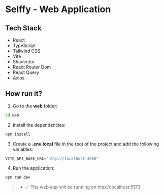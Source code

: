 # Selffy - Web Application

## Tech Stack
- React
- TypeScript
- Tailwind CSS
- Vite
- Shadcn/ui
- React Router Dom
- React Query
- Axios

## How run it?

1. Go to the **web** folder:
```bash
cd web
```

2. Install the dependencies:
```bash
npm install
```

3. Create a **.env.local** file in the root of the project and add the following variables:
```python
VITE_API_BASE_URL="http://localhost:3000"
```

4. Run the application:
```bash
npm run dev
```

> - ✅ The web app will be running on http://localhost:5173